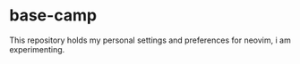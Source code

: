# base-camp
This repository holds my personal settings and preferences for neovim, i am experimenting.
